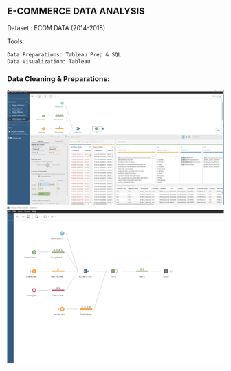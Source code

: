 ## E-COMMERCE DATA ANALYSIS
                        
Dataset : ECOM DATA (2014-2018)

Tools: 

    Data Preparations: Tableau Prep & SQL
    Data Visualization: Tableau 
    
    
### Data Cleaning & Preparations:

![alt text](https://github.com/pritom02bh/E-commerce_data_analysis/blob/main/resources/1.png)
![alt text](https://github.com/pritom02bh/E-commerce_data_analysis/blob/main/resources/2.png)
